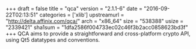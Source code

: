 +++
draft = false
title = "qca"
version = "2.1.1-6"
date = "2016-09-22T02:13:51"
categories = ['xlib']
upstreamurl = "http://delta.affinix.com/qca/"
arch = "x86_64"
size = "538388"
usize = "2339421"
sha1sum = "1dfa2586f004733ec02c46f3b2acc0858623bd3f"
+++
QCA aims to provide a straightforward and cross-platform crypto API, using Qt5 datatypes and conventions.